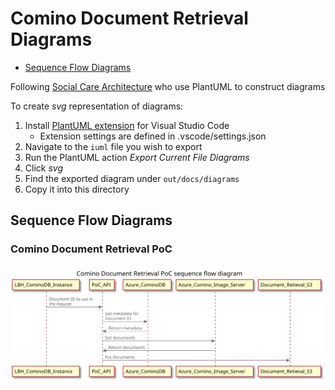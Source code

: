 # Comino Document Retrieval Diagrams

- [Sequence Flow Diagrams](#sequence-flow-diagrams)

Following [Social Care Architecture](https://github.com/LBHackney-IT/social-care-architecture) who use PlantUML to construct diagrams

To create _svg_ representation of diagrams:
1. Install [PlantUML extension](https://marketplace.visualstudio.com/items?itemName=jebbs.plantuml) for Visual Studio Code
   - Extension settings are defined in .vscode/settings.json
2. Navigate to the `iuml` file you wish to export
3. Run the PlantUML action _Export Current File Diagrams_
4. Click _svg_
5. Find the exported diagram under `out/docs/diagrams`
6. Copy it into this directory

## Sequence Flow Diagrams

### Comino Document Retrieval PoC

![Comino Document Retrieval PoC sequence flow diagram](comino-document-retrieval-poc-sequence-diagram.svg)
